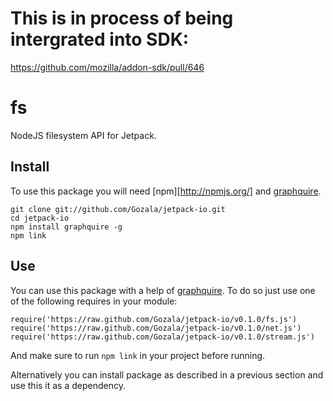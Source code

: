 # This is in process of being intergrated into SDK:
https://github.com/mozilla/addon-sdk/pull/646

# fs #

NodeJS filesystem API for Jetpack.

## Install ##

To use this package you will need [npm][http://npmjs.org/] and [graphquire].

    git clone git://github.com/Gozala/jetpack-io.git
    cd jetpack-io
    npm install graphquire -g
    npm link

## Use ##

You can use this package with a help of [graphquire]. To do so just use one of
the following requires in your module:

    require('https://raw.github.com/Gozala/jetpack-io/v0.1.0/fs.js')
    require('https://raw.github.com/Gozala/jetpack-io/v0.1.0/net.js')
    require('https://raw.github.com/Gozala/jetpack-io/v0.1.0/stream.js')

And make sure to run `npm link` in your project before running.

Alternatively you can install package as described in a previous section and
use this it as a dependency.

[graphquire]:https://github.com/Gozala/graphquire/
